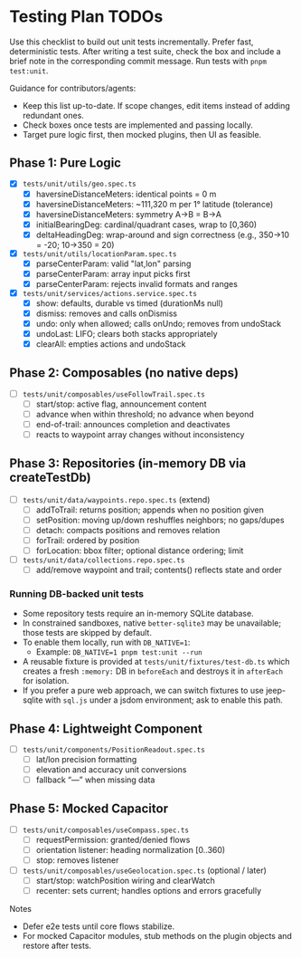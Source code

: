 # Testing Plan TODOs

Use this checklist to build out unit tests incrementally. Prefer fast, deterministic tests. After writing a test suite, check the box and include a brief note in the corresponding commit message. Run tests with `pnpm test:unit`.

Guidance for contributors/agents:

- Keep this list up-to-date. If scope changes, edit items instead of adding redundant ones.
- Check boxes once tests are implemented and passing locally.
- Target pure logic first, then mocked plugins, then UI as feasible.

## Phase 1: Pure Logic

- [x] `tests/unit/utils/geo.spec.ts`
  - [x] haversineDistanceMeters: identical points = 0 m
  - [x] haversineDistanceMeters: ~111,320 m per 1° latitude (tolerance)
  - [x] haversineDistanceMeters: symmetry A→B = B→A
  - [x] initialBearingDeg: cardinal/quadrant cases, wrap to [0,360)
  - [x] deltaHeadingDeg: wrap-around and sign correctness (e.g., 350→10 = -20; 10→350 = 20)
- [x] `tests/unit/utils/locationParam.spec.ts`
  - [x] parseCenterParam: valid "lat,lon" parsing
  - [x] parseCenterParam: array input picks first
  - [x] parseCenterParam: rejects invalid formats and ranges
- [x] `tests/unit/services/actions.service.spec.ts`
  - [x] show: defaults, durable vs timed (durationMs null)
  - [x] dismiss: removes and calls onDismiss
  - [x] undo: only when allowed; calls onUndo; removes from undoStack
  - [x] undoLast: LIFO; clears both stacks appropriately
  - [x] clearAll: empties actions and undoStack

## Phase 2: Composables (no native deps)

- [ ] `tests/unit/composables/useFollowTrail.spec.ts`
  - [ ] start/stop: active flag, announcement content
  - [ ] advance when within threshold; no advance when beyond
  - [ ] end-of-trail: announces completion and deactivates
  - [ ] reacts to waypoint array changes without inconsistency

## Phase 3: Repositories (in-memory DB via createTestDb)

- [ ] `tests/unit/data/waypoints.repo.spec.ts` (extend)
  - [ ] addToTrail: returns position; appends when no position given
  - [ ] setPosition: moving up/down reshuffles neighbors; no gaps/dupes
  - [ ] detach: compacts positions and removes relation
  - [ ] forTrail: ordered by position
  - [ ] forLocation: bbox filter; optional distance ordering; limit
- [ ] `tests/unit/data/collections.repo.spec.ts`
  - [ ] add/remove waypoint and trail; contents() reflects state and order

### Running DB-backed unit tests

- Some repository tests require an in-memory SQLite database.
- In constrained sandboxes, native `better-sqlite3` may be unavailable; those tests are skipped by default.
- To enable them locally, run with `DB_NATIVE=1`:
  - Example: `DB_NATIVE=1 pnpm test:unit --run`
- A reusable fixture is provided at `tests/unit/fixtures/test-db.ts` which creates a fresh `:memory:` DB in `beforeEach` and destroys it in `afterEach` for isolation.
- If you prefer a pure web approach, we can switch fixtures to use jeep-sqlite with `sql.js` under a jsdom environment; ask to enable this path.

## Phase 4: Lightweight Component

- [ ] `tests/unit/components/PositionReadout.spec.ts`
  - [ ] lat/lon precision formatting
  - [ ] elevation and accuracy unit conversions
  - [ ] fallback “—” when missing data

## Phase 5: Mocked Capacitor

- [ ] `tests/unit/composables/useCompass.spec.ts`
  - [ ] requestPermission: granted/denied flows
  - [ ] orientation listener: heading normalization [0..360)
  - [ ] stop: removes listener
- [ ] `tests/unit/composables/useGeolocation.spec.ts` (optional / later)
  - [ ] start/stop: watchPosition wiring and clearWatch
  - [ ] recenter: sets current; handles options and errors gracefully

Notes

- Defer e2e tests until core flows stabilize.
- For mocked Capacitor modules, stub methods on the plugin objects and restore after tests.
